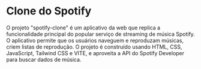 # Clone do Spotify
 O projeto "spotify-clone" é um aplicativo da web que replica a funcionalidade principal do popular serviço de streaming de música Spotify. O aplicativo permite que os usuários naveguem e reproduzam músicas, criem listas de reprodução. O projeto é construído usando HTML, CSS, JavaScript, Tailwind CSS e VITE, e aproveita a API do Spotify Developer para buscar dados de música.
